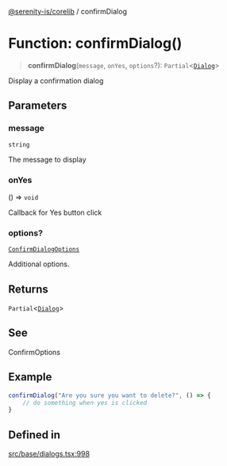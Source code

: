 [@serenity-is/corelib](../README.md) / confirmDialog

# Function: confirmDialog()

> **confirmDialog**(`message`, `onYes`, `options`?): `Partial`\<[`Dialog`](../classes/Dialog.md)\>

Display a confirmation dialog

## Parameters

### message

`string`

The message to display

### onYes

() => `void`

Callback for Yes button click

### options?

[`ConfirmDialogOptions`](../interfaces/ConfirmDialogOptions.md)

Additional options.

## Returns

`Partial`\<[`Dialog`](../classes/Dialog.md)\>

## See

ConfirmOptions

## Example

```ts
confirmDialog("Are you sure you want to delete?", () => { 
    // do something when yes is clicked
}
```

## Defined in

[src/base/dialogs.tsx:998](https://github.com/serenity-is/serenity/blob/master/packages/corelib/src/base/dialogs.tsx#L998)
